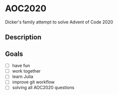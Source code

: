 # AOC2020 
Dicker's family attempt to solve Advent of Code 2020

## Description

## Goals 

- [ ] have fun 
- [ ] work together 
- [ ] learn Julia 
- [ ] improve git workflow 
- [ ] solving all AOC2020 questions
